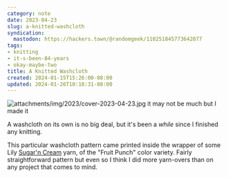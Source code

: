 ```yaml
---
category: note
date: 2023-04-23
slug: a-knitted-washcloth
syndication:
  mastodon: https://hackers.town/@randomgeek/110251845773642077
tags:
- knitting
- it-s-been-84-years
- okay-maybe-two
title: A Knitted Washcloth
created: 2024-01-15T15:26:00-08:00
updated: 2024-01-26T10:18:31-08:00
---
```


![attachments/img/2023/cover-2023-04-23.jpg](../../../attachments/img/2023/cover-2023-04-23.jpg)
it may not be much but I made it

A washcloth on its own is no big deal, but it's been a *while* since I finished any knitting.

This particular washcloth pattern came printed inside the wrapper of some Lily [Sugar'n Cream](https://www.yarnspirations.com/lily-sugarn-cream-ombres-yarn/102002.html) yarn, of the "Fruit Punch" color variety. Fairly straightforward pattern but even so I think I did more yarn-overs than on any project that comes to mind.
